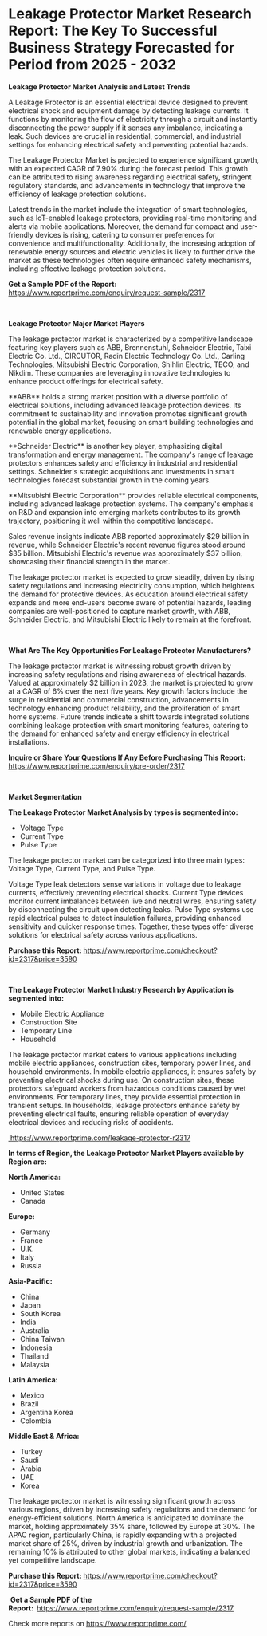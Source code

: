 <p><h1>Leakage Protector Market Research Report: The Key To Successful Business Strategy Forecasted for Period from 2025 - 2032</h1></p><p><strong>Leakage Protector Market Analysis and Latest Trends</strong></p>
<p><p>A Leakage Protector is an essential electrical device designed to prevent electrical shock and equipment damage by detecting leakage currents. It functions by monitoring the flow of electricity through a circuit and instantly disconnecting the power supply if it senses any imbalance, indicating a leak. Such devices are crucial in residential, commercial, and industrial settings for enhancing electrical safety and preventing potential hazards.</p><p>The Leakage Protector Market is projected to experience significant growth, with an expected CAGR of 7.90% during the forecast period. This growth can be attributed to rising awareness regarding electrical safety, stringent regulatory standards, and advancements in technology that improve the efficiency of leakage protection solutions. </p><p>Latest trends in the market include the integration of smart technologies, such as IoT-enabled leakage protectors, providing real-time monitoring and alerts via mobile applications. Moreover, the demand for compact and user-friendly devices is rising, catering to consumer preferences for convenience and multifunctionality. Additionally, the increasing adoption of renewable energy sources and electric vehicles is likely to further drive the market as these technologies often require enhanced safety mechanisms, including effective leakage protection solutions.</p></p>
<p><strong>Get a Sample PDF of the Report:&nbsp;</strong> <a href="https://www.reportprime.com/enquiry/request-sample/2317?utm_campaign=3283&utm_medium=2&utm_source=Github&utm_content=ia&utm_term=18032025&utm_id=leakage-protector">https://www.reportprime.com/enquiry/request-sample/2317</a></p>
<p>&nbsp;</p>
<p><strong>Leakage Protector Major Market Players</strong></p>
<p><p>The leakage protector market is characterized by a competitive landscape featuring key players such as ABB, Brennenstuhl, Schneider Electric, Taixi Electric Co. Ltd., CIRCUTOR, Radin Electric Technology Co. Ltd., Carling Technologies, Mitsubishi Electric Corporation, Shihlin Electric, TECO, and Nikdim. These companies are leveraging innovative technologies to enhance product offerings for electrical safety.</p><p>**ABB** holds a strong market position with a diverse portfolio of electrical solutions, including advanced leakage protection devices. Its commitment to sustainability and innovation promotes significant growth potential in the global market, focusing on smart building technologies and renewable energy applications.</p><p>**Schneider Electric** is another key player, emphasizing digital transformation and energy management. The company's range of leakage protectors enhances safety and efficiency in industrial and residential settings. Schneider's strategic acquisitions and investments in smart technologies forecast substantial growth in the coming years.</p><p>**Mitsubishi Electric Corporation** provides reliable electrical components, including advanced leakage protection systems. The company's emphasis on R&D and expansion into emerging markets contributes to its growth trajectory, positioning it well within the competitive landscape.</p><p>Sales revenue insights indicate ABB reported approximately $29 billion in revenue, while Schneider Electric's recent revenue figures stood around $35 billion. Mitsubishi Electric's revenue was approximately $37 billion, showcasing their financial strength in the market.</p><p>The leakage protector market is expected to grow steadily, driven by rising safety regulations and increasing electricity consumption, which heightens the demand for protective devices. As education around electrical safety expands and more end-users become aware of potential hazards, leading companies are well-positioned to capture market growth, with ABB, Schneider Electric, and Mitsubishi Electric likely to remain at the forefront.</p></p>
<p>&nbsp;</p>
<p><strong>What Are The Key Opportunities For Leakage Protector Manufacturers?</strong></p>
<p><p>The leakage protector market is witnessing robust growth driven by increasing safety regulations and rising awareness of electrical hazards. Valued at approximately $2 billion in 2023, the market is projected to grow at a CAGR of 6% over the next five years. Key growth factors include the surge in residential and commercial construction, advancements in technology enhancing product reliability, and the proliferation of smart home systems. Future trends indicate a shift towards integrated solutions combining leakage protection with smart monitoring features, catering to the demand for enhanced safety and energy efficiency in electrical installations.</p></p>
<p><strong>Inquire or Share Your Questions If Any Before Purchasing This Report:</strong> <a href="https://www.reportprime.com/enquiry/pre-order/2317?utm_campaign=3283&utm_medium=2&utm_source=Github&utm_content=ia&utm_term=18032025&utm_id=leakage-protector">https://www.reportprime.com/enquiry/pre-order/2317</a></p>
<p>&nbsp;</p>
<p><strong>Market Segmentation</strong></p>
<p><strong>The Leakage Protector Market Analysis by types is segmented into:</strong></p>
<p><ul><li>Voltage Type</li><li>Current Type</li><li>Pulse Type</li></ul></p>
<p><p>The leakage protector market can be categorized into three main types: Voltage Type, Current Type, and Pulse Type. </p><p>Voltage Type leak detectors sense variations in voltage due to leakage currents, effectively preventing electrical shocks. Current Type devices monitor current imbalances between live and neutral wires, ensuring safety by disconnecting the circuit upon detecting leaks. Pulse Type systems use rapid electrical pulses to detect insulation failures, providing enhanced sensitivity and quicker response times. Together, these types offer diverse solutions for electrical safety across various applications.</p></p>
<p><strong>Purchase this Report:&nbsp;</strong><a href="https://www.reportprime.com/checkout?id=2317&price=3590&utm_campaign=3283&utm_medium=2&utm_source=Github&utm_content=ia&utm_term=18032025&utm_id=leakage-protector">https://www.reportprime.com/checkout?id=2317&price=3590</a></p>
<p>&nbsp;</p>
<p><strong>The Leakage Protector Market Industry Research by Application is segmented into:</strong></p>
<p><ul><li>Mobile Electric Appliance</li><li>Construction Site</li><li>Temporary Line</li><li>Household</li></ul></p>
<p><p>The leakage protector market caters to various applications including mobile electric appliances, construction sites, temporary power lines, and household environments. In mobile electric appliances, it ensures safety by preventing electrical shocks during use. On construction sites, these protectors safeguard workers from hazardous conditions caused by wet environments. For temporary lines, they provide essential protection in transient setups. In households, leakage protectors enhance safety by preventing electrical faults, ensuring reliable operation of everyday electrical devices and reducing risks of accidents.</p></p>
<p><a href="https://www.reportprime.com/leakage-protector-r2317?utm_campaign=3283&utm_medium=2&utm_source=Github&utm_content=ia&utm_term=18032025&utm_id=leakage-protector">&nbsp;https://www.reportprime.com/leakage-protector-r2317</a></p>
<p><strong>In terms of Region, the Leakage Protector Market Players available by Region are:</strong></p>
<p>
    <p> <strong> North America: </strong>
        <ul>
            <li>United States</li>
            <li>Canada</li>
        </ul>
        </p> 
    <p> <strong> Europe: </strong>
        <ul>
            <li>Germany</li>
            <li>France</li>
            <li>U.K.</li>
            <li>Italy</li>
            <li>Russia</li>
        </ul>
        </p> 
    <p> <strong> Asia-Pacific: </strong>
        <ul>
            <li>China</li>
            <li>Japan</li>
            <li>South Korea</li>
            <li>India</li>
            <li>Australia</li>
            <li>China Taiwan</li>
            <li>Indonesia</li>
            <li>Thailand</li>
            <li>Malaysia</li>
        </ul>
        </p> 
    <p> <strong> Latin America: </strong>
        <ul>
            <li>Mexico</li>
            <li>Brazil</li>
            <li>Argentina Korea</li>
            <li>Colombia</li>
        </ul>
        </p> 
    <p> <strong> Middle East & Africa: </strong>
        <ul>
            <li>Turkey</li>
            <li>Saudi</li>
            <li>Arabia</li>
            <li>UAE</li>
            <li>Korea</li>
        </ul>
    </p>
    </p>
<p><p>The leakage protector market is witnessing significant growth across various regions, driven by increasing safety regulations and the demand for energy-efficient solutions. North America is anticipated to dominate the market, holding approximately 35% share, followed by Europe at 30%. The APAC region, particularly China, is rapidly expanding with a projected market share of 25%, driven by industrial growth and urbanization. The remaining 10% is attributed to other global markets, indicating a balanced yet competitive landscape.</p></p>
<p><strong>Purchase this Report: </strong><a href="https://www.reportprime.com/checkout?id=2317&price=3590&utm_campaign=3283&utm_medium=2&utm_source=Github&utm_content=ia&utm_term=18032025&utm_id=leakage-protector">https://www.reportprime.com/checkout?id=2317&price=3590</a></p>
<p>&nbsp;<strong>Get a Sample PDF of the Report:&nbsp;&nbsp;</strong><a href="https://www.reportprime.com/enquiry/request-sample/2317?utm_campaign=3283&utm_medium=2&utm_source=Github&utm_content=ia&utm_term=18032025&utm_id=leakage-protector">https://www.reportprime.com/enquiry/request-sample/2317</a></p>
<p><strong></strong></p>
<p>Check more reports on <a href="https://www.reportprime.com/?utm_campaign=3283&utm_medium=2&utm_source=Github&utm_content=ia&utm_term=18032025&utm_id=leakage-protector">https://www.reportprime.com/</a></p>